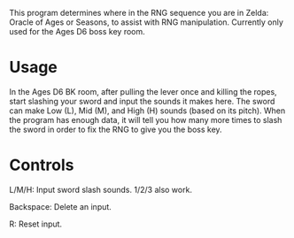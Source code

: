 This program determines where in the RNG sequence you are in Zelda: Oracle of
Ages or Seasons, to assist with RNG manipulation. Currently only used for the
Ages D6 boss key room.

# Usage

In the Ages D6 BK room, after pulling the lever once and killing the ropes,
start slashing your sword and input the sounds it makes here. The sword can make
Low (L), Mid (M), and High (H) sounds (based on its pitch). When the program has
enough data, it will tell you how many more times to slash the sword in order to
fix the RNG to give you the boss key.

# Controls

L/M/H: Input sword slash sounds. 1/2/3 also work.

Backspace: Delete an input.

R: Reset input.
